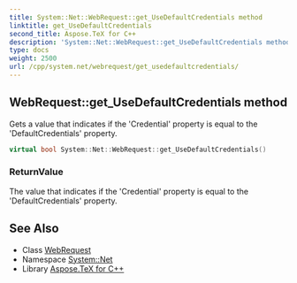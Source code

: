 ```yaml
---
title: System::Net::WebRequest::get_UseDefaultCredentials method
linktitle: get_UseDefaultCredentials
second_title: Aspose.TeX for C++
description: 'System::Net::WebRequest::get_UseDefaultCredentials method. Gets a value that indicates if the ''Credential'' property is equal to the ''DefaultCredentials'' property in C++.'
type: docs
weight: 2500
url: /cpp/system.net/webrequest/get_usedefaultcredentials/
---
```

## WebRequest::get_UseDefaultCredentials method


Gets a value that indicates if the 'Credential' property is equal to the 'DefaultCredentials' property.

```cpp
virtual bool System::Net::WebRequest::get_UseDefaultCredentials()
```


### ReturnValue

The value that indicates if the 'Credential' property is equal to the 'DefaultCredentials' property.

## See Also

* Class [WebRequest](../)
* Namespace [System::Net](../../)
* Library [Aspose.TeX for C++](../../../)
